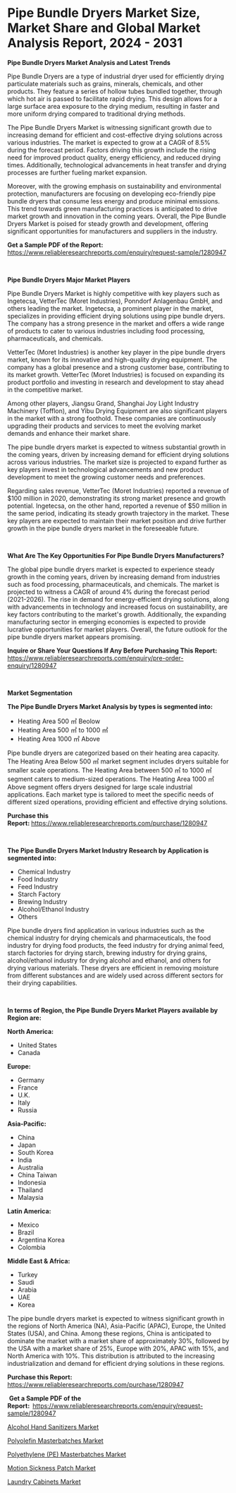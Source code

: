 <p><h1>Pipe Bundle Dryers Market Size, Market Share and Global Market Analysis Report, 2024 - 2031</h1></p><p><strong>Pipe Bundle Dryers Market Analysis and Latest Trends</strong></p>
<p><p>Pipe Bundle Dryers are a type of industrial dryer used for efficiently drying particulate materials such as grains, minerals, chemicals, and other products. They feature a series of hollow tubes bundled together, through which hot air is passed to facilitate rapid drying. This design allows for a large surface area exposure to the drying medium, resulting in faster and more uniform drying compared to traditional drying methods.</p><p>The Pipe Bundle Dryers Market is witnessing significant growth due to increasing demand for efficient and cost-effective drying solutions across various industries. The market is expected to grow at a CAGR of 8.5% during the forecast period. Factors driving this growth include the rising need for improved product quality, energy efficiency, and reduced drying times. Additionally, technological advancements in heat transfer and drying processes are further fueling market expansion.</p><p>Moreover, with the growing emphasis on sustainability and environmental protection, manufacturers are focusing on developing eco-friendly pipe bundle dryers that consume less energy and produce minimal emissions. This trend towards green manufacturing practices is anticipated to drive market growth and innovation in the coming years. Overall, the Pipe Bundle Dryers Market is poised for steady growth and development, offering significant opportunities for manufacturers and suppliers in the industry.</p></p>
<p><strong>Get a Sample PDF of the Report:&nbsp;</strong> <a href="https://www.reliableresearchreports.com/enquiry/request-sample/1280947">https://www.reliableresearchreports.com/enquiry/request-sample/1280947</a></p>
<p>&nbsp;</p>
<p><strong>Pipe Bundle Dryers Major Market Players</strong></p>
<p><p>Pipe Bundle Dryers Market is highly competitive with key players such as Ingetecsa, VetterTec (Moret Industries), Ponndorf Anlagenbau GmbH, and others leading the market. Ingetecsa, a prominent player in the market, specializes in providing efficient drying solutions using pipe bundle dryers. The company has a strong presence in the market and offers a wide range of products to cater to various industries including food processing, pharmaceuticals, and chemicals.</p><p>VetterTec (Moret Industries) is another key player in the pipe bundle dryers market, known for its innovative and high-quality drying equipment. The company has a global presence and a strong customer base, contributing to its market growth. VetterTec (Moret Industries) is focused on expanding its product portfolio and investing in research and development to stay ahead in the competitive market.</p><p>Among other players, Jiangsu Grand, Shanghai Joy Light Industry Machinery (Tofflon), and Yibu Drying Equipment are also significant players in the market with a strong foothold. These companies are continuously upgrading their products and services to meet the evolving market demands and enhance their market share.</p><p>The pipe bundle dryers market is expected to witness substantial growth in the coming years, driven by increasing demand for efficient drying solutions across various industries. The market size is projected to expand further as key players invest in technological advancements and new product development to meet the growing customer needs and preferences.</p><p>Regarding sales revenue, VetterTec (Moret Industries) reported a revenue of $100 million in 2020, demonstrating its strong market presence and growth potential. Ingetecsa, on the other hand, reported a revenue of $50 million in the same period, indicating its steady growth trajectory in the market. These key players are expected to maintain their market position and drive further growth in the pipe bundle dryers market in the foreseeable future.</p></p>
<p>&nbsp;</p>
<p><strong>What Are The Key Opportunities For Pipe Bundle Dryers Manufacturers?</strong></p>
<p><p>The global pipe bundle dryers market is expected to experience steady growth in the coming years, driven by increasing demand from industries such as food processing, pharmaceuticals, and chemicals. The market is projected to witness a CAGR of around 4% during the forecast period (2021-2026). The rise in demand for energy-efficient drying solutions, along with advancements in technology and increased focus on sustainability, are key factors contributing to the market's growth. Additionally, the expanding manufacturing sector in emerging economies is expected to provide lucrative opportunities for market players. Overall, the future outlook for the pipe bundle dryers market appears promising.</p></p>
<p><strong>Inquire or Share Your Questions If Any Before Purchasing This Report:</strong> <a href="https://www.reliableresearchreports.com/enquiry/pre-order-enquiry/1280947">https://www.reliableresearchreports.com/enquiry/pre-order-enquiry/1280947</a></p>
<p>&nbsp;</p>
<p><strong>Market Segmentation</strong></p>
<p><strong>The Pipe Bundle Dryers Market Analysis by types is segmented into:</strong></p>
<p><ul><li>Heating Area 500 ㎡ Beolow</li><li>Heating Area 500 ㎡ to 1000 ㎡</li><li>Heating Area 1000 ㎡ Above</li></ul></p>
<p><p>Pipe bundle dryers are categorized based on their heating area capacity. The Heating Area Below 500 ㎡ market segment includes dryers suitable for smaller scale operations. The Heating Area between 500 ㎡ to 1000 ㎡ segment caters to medium-sized operations. The Heating Area 1000 ㎡ Above segment offers dryers designed for large scale industrial applications. Each market type is tailored to meet the specific needs of different sized operations, providing efficient and effective drying solutions.</p></p>
<p><strong>Purchase this Report:&nbsp;</strong><a href="https://www.reliableresearchreports.com/purchase/1280947">https://www.reliableresearchreports.com/purchase/1280947</a></p>
<p>&nbsp;</p>
<p><strong>The Pipe Bundle Dryers Market Industry Research by Application is segmented into:</strong></p>
<p><ul><li>Chemical Industry</li><li>Food Industry</li><li>Feed Industry</li><li>Starch Factory</li><li>Brewing Industry</li><li>Alcohol/Ethanol Industry</li><li>Others</li></ul></p>
<p><p>Pipe bundle dryers find application in various industries such as the chemical industry for drying chemicals and pharmaceuticals, the food industry for drying food products, the feed industry for drying animal feed, starch factories for drying starch, brewing industry for drying grains, alcohol/ethanol industry for drying alcohol and ethanol, and others for drying various materials. These dryers are efficient in removing moisture from different substances and are widely used across different sectors for their drying capabilities.</p></p>
<p>&nbsp;</p>
<p><strong>In terms of Region, the Pipe Bundle Dryers Market Players available by Region are:</strong></p>
<p>
    <p> <strong> North America: </strong>
        <ul>
            <li>United States</li>
            <li>Canada</li>
        </ul>
        </p> 
    <p> <strong> Europe: </strong>
        <ul>
            <li>Germany</li>
            <li>France</li>
            <li>U.K.</li>
            <li>Italy</li>
            <li>Russia</li>
        </ul>
        </p> 
    <p> <strong> Asia-Pacific: </strong>
        <ul>
            <li>China</li>
            <li>Japan</li>
            <li>South Korea</li>
            <li>India</li>
            <li>Australia</li>
            <li>China Taiwan</li>
            <li>Indonesia</li>
            <li>Thailand</li>
            <li>Malaysia</li>
        </ul>
        </p> 
    <p> <strong> Latin America: </strong>
        <ul>
            <li>Mexico</li>
            <li>Brazil</li>
            <li>Argentina Korea</li>
            <li>Colombia</li>
        </ul>
        </p> 
    <p> <strong> Middle East & Africa: </strong>
        <ul>
            <li>Turkey</li>
            <li>Saudi</li>
            <li>Arabia</li>
            <li>UAE</li>
            <li>Korea</li>
        </ul>
    </p>
    </p>
<p><p>The pipe bundle dryers market is expected to witness significant growth in the regions of North America (NA), Asia-Pacific (APAC), Europe, the United States (USA), and China. Among these regions, China is anticipated to dominate the market with a market share of approximately 30%, followed by the USA with a market share of 25%, Europe with 20%, APAC with 15%, and North America with 10%. This distribution is attributed to the increasing industrialization and demand for efficient drying solutions in these regions.</p></p>
<p><strong>Purchase this Report: </strong><a href="https://www.reliableresearchreports.com/purchase/1280947">https://www.reliableresearchreports.com/purchase/1280947</a></p>
<p>&nbsp;<strong>Get a Sample PDF of the Report:&nbsp;&nbsp;</strong><a href="https://www.reliableresearchreports.com/enquiry/request-sample/1280947">https://www.reliableresearchreports.com/enquiry/request-sample/1280947</a></p>
<p><strong></strong></p>
<p><p><a href="https://medium.com/@karenglover656/alcohol-hand-sanitizers-market-trends-forecast-and-competitive-analysis-to-2031-21da81db909b">Alcohol Hand Sanitizers Market</a></p><p><a href="https://github.com/pizolina/Market-Research-Report-List-3/blob/main/polyolefin-masterbatches-market.md">Polyolefin Masterbatches Market</a></p><p><a href="https://github.com/danielneavesallisons03mba/Market-Research-Report-List-1/blob/main/polyethylene-pe-masterbatches-market.md">Polyethylene (PE) Masterbatches Market</a></p><p><a href="https://medium.com/@karenglover656/motion-sickness-patch-market-insight-market-trends-growth-forecasted-from-2024-to-2031-2bd3992d2574">Motion Sickness Patch Market</a></p><p><a href="https://medium.com/@norvalolson/laundry-cabinets-market-share-evolution-and-market-growth-trends-2024-2031-65a4419af1ba">Laundry Cabinets Market</a></p></p>